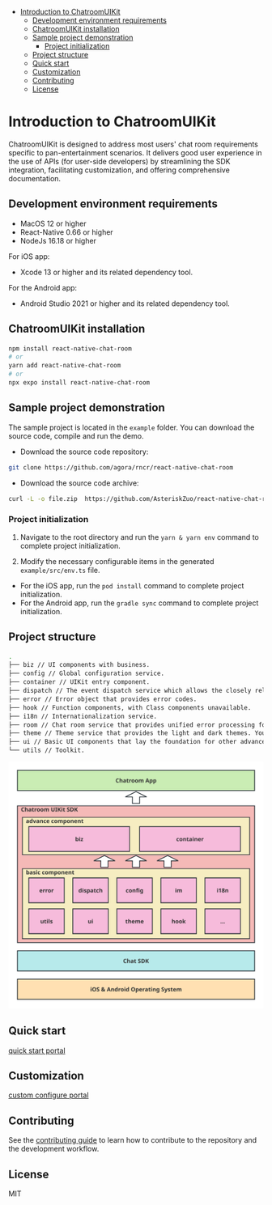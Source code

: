 - [Introduction to ChatroomUIKit](#introduction-to-chatroomuikit)
  - [Development environment requirements](#development-environment-requirements)
  - [ChatroomUIKit installation](#chatroomuikit-installation)
  - [Sample project demonstration](#sample-project-demonstration)
    - [Project initialization](#project-initialization)
  - [Project structure](#project-structure)
  - [Quick start](#quick-start)
  - [Customization](#customization)
  - [Contributing](#contributing)
  - [License](#license)

# Introduction to ChatroomUIKit

ChatroomUIKit is designed to address most users' chat room requirements specific to pan-entertainment scenarios. It delivers good user experience in the use of APIs (for user-side developers) by streamlining the SDK integration, facilitating customization, and offering comprehensive documentation.

## Development environment requirements

- MacOS 12 or higher
- React-Native 0.66 or higher
- NodeJs 16.18 or higher

For iOS app:

- Xcode 13 or higher and its related dependency tool.

For the Android app:

- Android Studio 2021 or higher and its related dependency tool.

## ChatroomUIKit installation

```sh
npm install react-native-chat-room
# or
yarn add react-native-chat-room
# or
npx expo install react-native-chat-room
```

## Sample project demonstration

The sample project is located in the `example` folder. You can download the source code, compile and run the demo.

- Download the source code repository:

```sh
git clone https://github.com/agora/rncr/react-native-chat-room
```

- Download the source code archive:

```sh
curl -L -o file.zip  https://github.com/AsteriskZuo/react-native-chat-room/archive/refs/heads/main.zip
```

### Project initialization

1. Navigate to the root directory and run the `yarn & yarn env` command to complete project initialization.

2. Modify the necessary configurable items in the generated `example/src/env.ts` file.

- For the iOS app, run the `pod install` command to complete project initialization.
- For the Android app, run the `gradle sync` command to complete project initialization.

## Project structure

```sh
.
├── biz // UI components with business.
├── config // Global configuration service.
├── container // UIKit entry component.
├── dispatch // The event dispatch service which allows the closely related components to send and receive notifications to/from each other.
├── error // Error object that provides error codes.
├── hook // Function components, with Class components unavailable.
├── i18n // Internationalization service.
├── room // Chat room service that provides unified error processing for ease of use.
├── theme // Theme service that provides the light and dark themes. You can customize basic colors.
├── ui // Basic UI components that lay the foundation for other advanced components.
└── utils // Toolkit.
```

![svg](./docs/chatroom_architecture.svg)

## Quick start

[quick start portal](./docs/en/quick-start.md)

## Customization

[custom configure portal](./docs/en/custom-configure.md)

## Contributing

See the [contributing guide](CONTRIBUTING.md) to learn how to contribute to the repository and the development workflow.

## License

MIT
